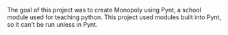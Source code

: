 The goal of this project was to create Monopoly using Pynt, a school module used for teaching python.
This project used modules built into Pynt, so it can't be run unless in Pynt.

